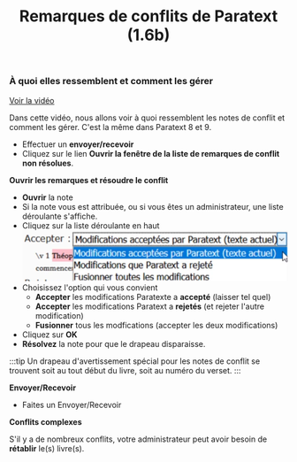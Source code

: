 ﻿---
title: Remarques de conflits de Paratext (1.6b)
---
### À quoi elles ressemblent et comment les gérer
[Voir la vidéo](https://vimeo.com/465445125)

Dans cette vidéo, nous allons voir à quoi ressemblent les notes de conflit et comment les gérer. C'est la même dans Paratext 8 et 9.

- Effectuer un **envoyer/recevoir**
- Cliquez sur le lien **Ouvrir la fenêtre de la liste de remarques de conflit non résolues**.

**Ouvrir les remarques et résoudre le conflit**

- **Ouvrir** la note
- Si la note vous est attribuée, ou si vous êtes un administrateur, une liste déroulante s'affiche.
- Cliquez sur la liste déroulante en haut
    ![](../../media/accept-conflict-notes.fr.png)
- Choisissez l'option qui vous convient
   - **Accepter** les modifications Paratexte a **accepté** (laisser tel quel)
   - **Accepter** les modifications Paratext a **rejetés** (et rejeter l'autre modification)
   - **Fusionner** tous les modfications (accepter les deux modifications)
- Cliquez sur **OK**
- **Résolvez** la note pour que le drapeau disparaisse.

:::tip
Un drapeau d'avertissement spécial pour les notes de conflit se trouvent soit au tout début du livre, soit au numéro du verset.
:::

**Envoyer/Recevoir**

- Faites un Envoyer/Recevoir

**Conflits complexes**

S'il y a de nombreux conflits, votre administrateur peut avoir besoin de **rétablir** le(s) livre(s).
